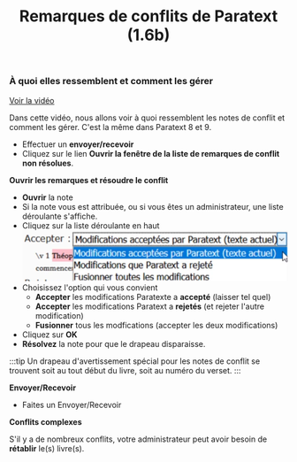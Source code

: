 ﻿---
title: Remarques de conflits de Paratext (1.6b)
---
### À quoi elles ressemblent et comment les gérer
[Voir la vidéo](https://vimeo.com/465445125)

Dans cette vidéo, nous allons voir à quoi ressemblent les notes de conflit et comment les gérer. C'est la même dans Paratext 8 et 9.

- Effectuer un **envoyer/recevoir**
- Cliquez sur le lien **Ouvrir la fenêtre de la liste de remarques de conflit non résolues**.

**Ouvrir les remarques et résoudre le conflit**

- **Ouvrir** la note
- Si la note vous est attribuée, ou si vous êtes un administrateur, une liste déroulante s'affiche.
- Cliquez sur la liste déroulante en haut
    ![](../../media/accept-conflict-notes.fr.png)
- Choisissez l'option qui vous convient
   - **Accepter** les modifications Paratexte a **accepté** (laisser tel quel)
   - **Accepter** les modifications Paratext a **rejetés** (et rejeter l'autre modification)
   - **Fusionner** tous les modfications (accepter les deux modifications)
- Cliquez sur **OK**
- **Résolvez** la note pour que le drapeau disparaisse.

:::tip
Un drapeau d'avertissement spécial pour les notes de conflit se trouvent soit au tout début du livre, soit au numéro du verset.
:::

**Envoyer/Recevoir**

- Faites un Envoyer/Recevoir

**Conflits complexes**

S'il y a de nombreux conflits, votre administrateur peut avoir besoin de **rétablir** le(s) livre(s).
